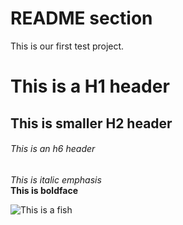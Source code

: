 # README section  
This is our first test project.  

# This is a H1 header  
## This is smaller H2 header  
###### This is an h6 header  

*This is italic emphasis*  
**This is boldface**  

![This is a fish](http://1.bp.blogspot.com/-Gv648iUY5p0/UD8rqW3deSI/AAAAAAAAACA/MrG4KxFyM5A/s1600/Fish.jpeg)
